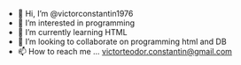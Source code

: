 - 👋 Hi, I’m @victorconstantin1976
- 👀 I’m interested in programming 
- 🌱 I’m currently learning HTML
- 💞️ I’m looking to collaborate on programming html and DB
- 📫 How to reach me ...
victorteodor.constantin@gmail.com
<!---
victorconstantin1976/victorconstantin1976 is a ✨ special ✨ repository because its `README.md` (this file) appears on your GitHub profile.
You can click the Preview link to take a look at your changes.
--->
